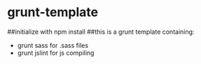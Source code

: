 # grunt-template
##initialize with
npm install
##this is a grunt template containing:
- grunt sass for .sass files
- grunt jslint for js compiling